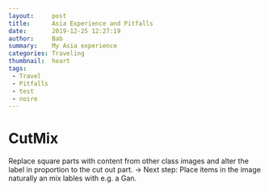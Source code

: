 ```yaml
---
layout:     post
title:      Asia Experience and Pitfalls
date:       2019-12-25 12:27:19
author:     Bab
summary:    My Asia experience
categories: Traveling
thumbnail:  heart
tags:
 - Travel
 - Pitfalls
 - test
 - noire
---
```


# CutMix
Replace square parts with content from other class images and alter the label in proportion to the cut out part.
-> Next step: Place items in the image naturally an mix lables with e.g. a Gan.